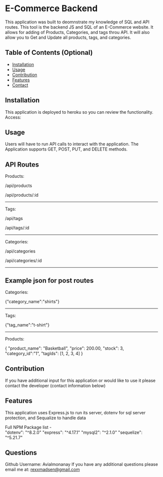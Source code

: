 # E-Commerce Backend        
This application was built to deomnstrate my knowledge of SQL and API routes. This tool is the backend JS and SQL of an E-Commerce website. It allows for adding of Products, Categories, and tags throu API. It will also allow you to Get and Update all products, tags, and categories.


## Table of Contents (Optional)

- [Installation](#installation)
- [Usage](#usage)
- [Contribution](#contribution)
- [Features](#features)
- [Contact](#questions)



## Installation
This application is deployed to heroku so you can review the functionality. Access: 

## Usage
Users will have to run API calls to interact with the application. The Application supports GET, POST, PUT, and DELETE methods. 


API Routes
----------
Products:

/api/products

/api/products/:id 

----------
Tags:

/api/tags

/api/tags/:id 

----------
Categories:

/api/categories 

/api/categories/:id 

----------

Example json for post routes
----------
Categories:

{"category_name":"shirts"} 

----------
Tags:

{"tag_name":"t-shirt"} 

----------
Products:

{
"product_name": "Basketball", 
"price": 200.00, 
"stock": 3, 
"category_id":"1", 
"tagIds": [1, 2, 3, 4]
}

## Contribution
If you have additional input for this application or would like to use it please contact the developer (contact information below)

## Features
This application uses Express.js to run its server, dotenv for sql server protection, and Sequalize to handle data 

Full NPM Package list -     
    "dotenv": "^8.2.0"
    "express": "^4.17.1"
    "mysql2": "^2.1.0"
    "sequelize": "^5.21.7"

## Questions
Github Username: Avialmonanay
If you have any additional questions please email me at: rexxmadsen@gmail.com


